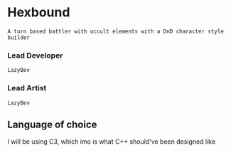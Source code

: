 # Hexbound
```A turn based battler with occult elements with a DnD character style builder```

### Lead Developer
```LazyBev```

### Lead Artist
```LazyBev```

## Language of choice
I will be using C3, which imo is what C++ should've been designed like
